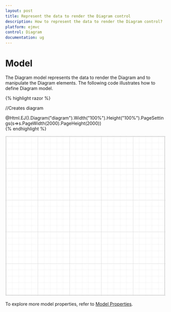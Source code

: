 ```yaml
---
layout: post
title: Represent the data to render the Diagram control
description: How to represent the data to render the Diagram control?
platform: ejmvc
control: Diagram
documentation: ug
---
```


# Model

The Diagram model represents the data to render the Diagram and to manipulate the Diagram elements. The following code illustrates how to define Diagram model.

{% highlight razor %}

  //Creates diagram
  <div>
     @Html.EJ().Diagram("diagram").Width("100%").Height("100%").PageSettings(s=>s.PageWidth(2000).PageHeight(2000))
  </div>
{% endhighlight %}

![](/aspnetmvc/Diagram/Model_images/Model_img1.png)

To explore more model properties, refer to [Model Properties](http://help.syncfusion.com/cr/cref_files/aspnetmvc/Syncfusion.EJ~Syncfusion.JavaScript.DataVisualization.Models.DiagramProperties_members.html "Model Properties").